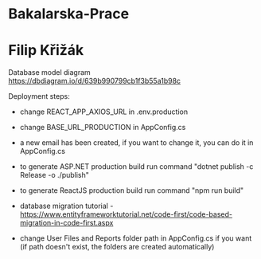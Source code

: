 # Bakalarska-Prace
# Filip Křižák

Database model diagram
https://dbdiagram.io/d/639b990799cb1f3b55a1b98c

Deployment steps:
- change REACT_APP_AXIOS_URL in .env.production
- change BASE_URL_PRODUCTION in AppConfig.cs
- a new email has been created, if you want to change it, you can do it in AppConfig.cs
- to generate ASP.NET production build run command "dotnet publish -c Release -o ./publish"
- to generate ReactJS production build run command "npm run build"
- database migration tutorial - https://www.entityframeworktutorial.net/code-first/code-based-migration-in-code-first.aspx

- change User Files and Reports folder path in AppConfig.cs if you want (if path doesn't exist, the folders are created automatically)
